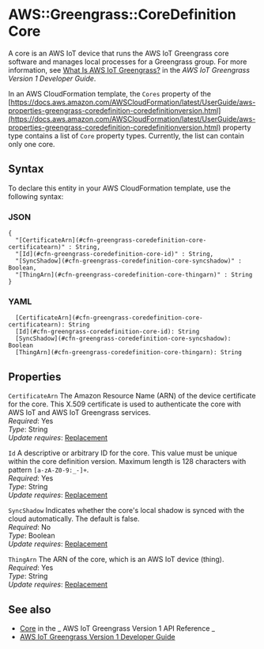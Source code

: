 # AWS::Greengrass::CoreDefinition Core<a name="aws-properties-greengrass-coredefinition-core"></a>

<a name="aws-properties-greengrass-coredefinition-core-description"></a> A core is an AWS IoT device that runs the AWS IoT Greengrass core software and manages local processes for a Greengrass group\. For more information, see [What Is AWS IoT Greengrass?](https://docs.aws.amazon.com/greengrass/latest/developerguide/what-is-gg.html) in the _AWS IoT Greengrass Version 1 Developer Guide_\.

<a name="aws-properties-greengrass-coredefinition-core-inheritance"></a> In an AWS CloudFormation template, the `Cores` property of the [https://docs.aws.amazon.com/AWSCloudFormation/latest/UserGuide/aws-properties-greengrass-coredefinition-coredefinitionversion.html](https://docs.aws.amazon.com/AWSCloudFormation/latest/UserGuide/aws-properties-greengrass-coredefinition-coredefinitionversion.html) property type contains a list of `Core` property types\. Currently, the list can contain only one core\.

## Syntax<a name="aws-properties-greengrass-coredefinition-core-syntax"></a>

To declare this entity in your AWS CloudFormation template, use the following syntax:

### JSON<a name="aws-properties-greengrass-coredefinition-core-syntax.json"></a>

```
{
  "[CertificateArn](#cfn-greengrass-coredefinition-core-certificatearn)" : String,
  "[Id](#cfn-greengrass-coredefinition-core-id)" : String,
  "[SyncShadow](#cfn-greengrass-coredefinition-core-syncshadow)" : Boolean,
  "[ThingArn](#cfn-greengrass-coredefinition-core-thingarn)" : String
}
```

### YAML<a name="aws-properties-greengrass-coredefinition-core-syntax.yaml"></a>

```
  [CertificateArn](#cfn-greengrass-coredefinition-core-certificatearn): String
  [Id](#cfn-greengrass-coredefinition-core-id): String
  [SyncShadow](#cfn-greengrass-coredefinition-core-syncshadow): Boolean
  [ThingArn](#cfn-greengrass-coredefinition-core-thingarn): String
```

## Properties<a name="aws-properties-greengrass-coredefinition-core-properties"></a>

`CertificateArn` <a name="cfn-greengrass-coredefinition-core-certificatearn"></a>
The Amazon Resource Name \(ARN\) of the device certificate for the core\. This X\.509 certificate is used to authenticate the core with AWS IoT and AWS IoT Greengrass services\.  
_Required_: Yes  
_Type_: String  
_Update requires_: [Replacement](https://docs.aws.amazon.com/AWSCloudFormation/latest/UserGuide/using-cfn-updating-stacks-update-behaviors.html#update-replacement)

`Id` <a name="cfn-greengrass-coredefinition-core-id"></a>
A descriptive or arbitrary ID for the core\. This value must be unique within the core definition version\. Maximum length is 128 characters with pattern `[a-zA-Z0-9:_-]+`\.  
_Required_: Yes  
_Type_: String  
_Update requires_: [Replacement](https://docs.aws.amazon.com/AWSCloudFormation/latest/UserGuide/using-cfn-updating-stacks-update-behaviors.html#update-replacement)

`SyncShadow` <a name="cfn-greengrass-coredefinition-core-syncshadow"></a>
Indicates whether the core's local shadow is synced with the cloud automatically\. The default is false\.  
_Required_: No  
_Type_: Boolean  
_Update requires_: [Replacement](https://docs.aws.amazon.com/AWSCloudFormation/latest/UserGuide/using-cfn-updating-stacks-update-behaviors.html#update-replacement)

`ThingArn` <a name="cfn-greengrass-coredefinition-core-thingarn"></a>
The ARN of the core, which is an AWS IoT device \(thing\)\.  
_Required_: Yes  
_Type_: String  
_Update requires_: [Replacement](https://docs.aws.amazon.com/AWSCloudFormation/latest/UserGuide/using-cfn-updating-stacks-update-behaviors.html#update-replacement)

## See also<a name="aws-properties-greengrass-coredefinition-core--seealso"></a>

- [Core](https://docs.aws.amazon.com/greengrass/latest/apireference/definitions-core.html) in the _ AWS IoT Greengrass Version 1 API Reference _
- [AWS IoT Greengrass Version 1 Developer Guide](https://docs.aws.amazon.com/greengrass/latest/developerguide/)
